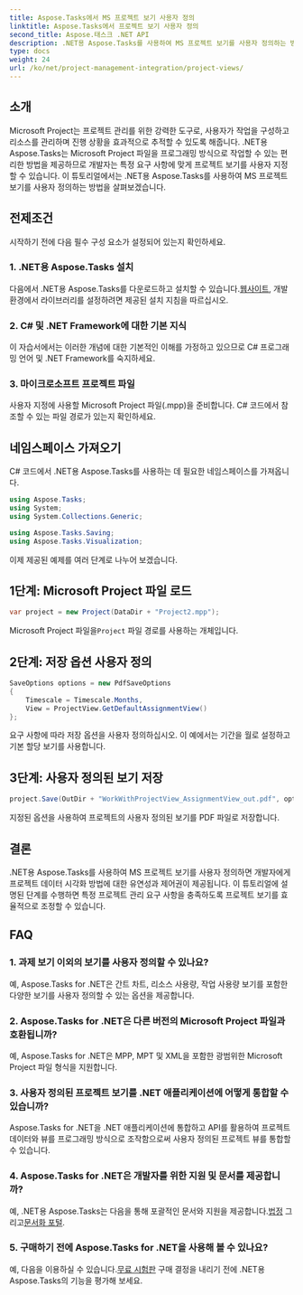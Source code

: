 ```yaml
---
title: Aspose.Tasks에서 MS 프로젝트 보기 사용자 정의
linktitle: Aspose.Tasks에서 프로젝트 보기 사용자 정의
second_title: Aspose.태스크 .NET API
description: .NET용 Aspose.Tasks를 사용하여 MS 프로젝트 보기를 사용자 정의하는 방법을 알아보세요. 효율적인 프로젝트 관리 시각화를 위한 단계별 가이드를 따르세요.
type: docs
weight: 24
url: /ko/net/project-management-integration/project-views/
---
```

## 소개
Microsoft Project는 프로젝트 관리를 위한 강력한 도구로, 사용자가 작업을 구성하고 리소스를 관리하며 진행 상황을 효과적으로 추적할 수 있도록 해줍니다. .NET용 Aspose.Tasks는 Microsoft Project 파일을 프로그래밍 방식으로 작업할 수 있는 편리한 방법을 제공하므로 개발자는 특정 요구 사항에 맞게 프로젝트 보기를 사용자 지정할 수 있습니다. 이 튜토리얼에서는 .NET용 Aspose.Tasks를 사용하여 MS 프로젝트 보기를 사용자 정의하는 방법을 살펴보겠습니다.
## 전제조건
시작하기 전에 다음 필수 구성 요소가 설정되어 있는지 확인하세요.
### 1. .NET용 Aspose.Tasks 설치
 다음에서 .NET용 Aspose.Tasks를 다운로드하고 설치할 수 있습니다.[웹사이트](https://releases.aspose.com/tasks/net/), 개발 환경에서 라이브러리를 설정하려면 제공된 설치 지침을 따르십시오.
### 2. C# 및 .NET Framework에 대한 기본 지식
이 자습서에서는 이러한 개념에 대한 기본적인 이해를 가정하고 있으므로 C# 프로그래밍 언어 및 .NET Framework를 숙지하세요.
### 3. 마이크로소프트 프로젝트 파일
사용자 지정에 사용할 Microsoft Project 파일(.mpp)을 준비합니다. C# 코드에서 참조할 수 있는 파일 경로가 있는지 확인하세요.
## 네임스페이스 가져오기
C# 코드에서 .NET용 Aspose.Tasks를 사용하는 데 필요한 네임스페이스를 가져옵니다.
```csharp
using Aspose.Tasks;
using System;
using System.Collections.Generic;

using Aspose.Tasks.Saving;
using Aspose.Tasks.Visualization;
```
이제 제공된 예제를 여러 단계로 나누어 보겠습니다.
## 1단계: Microsoft Project 파일 로드
```csharp
var project = new Project(DataDir + "Project2.mpp");
```
 Microsoft Project 파일을`Project` 파일 경로를 사용하는 개체입니다.
## 2단계: 저장 옵션 사용자 정의
```csharp
SaveOptions options = new PdfSaveOptions
{
    Timescale = Timescale.Months,
    View = ProjectView.GetDefaultAssignmentView()
};
```
요구 사항에 따라 저장 옵션을 사용자 정의하십시오. 이 예에서는 기간을 월로 설정하고 기본 할당 보기를 사용합니다.
## 3단계: 사용자 정의된 보기 저장
```csharp
project.Save(OutDir + "WorkWithProjectView_AssignmentView_out.pdf", options);
```
지정된 옵션을 사용하여 프로젝트의 사용자 정의된 보기를 PDF 파일로 저장합니다.
## 결론
.NET용 Aspose.Tasks를 사용하여 MS 프로젝트 보기를 사용자 정의하면 개발자에게 프로젝트 데이터 시각화 방법에 대한 유연성과 제어권이 제공됩니다. 이 튜토리얼에 설명된 단계를 수행하면 특정 프로젝트 관리 요구 사항을 충족하도록 프로젝트 보기를 효율적으로 조정할 수 있습니다.
## FAQ
### 1. 과제 보기 이외의 보기를 사용자 정의할 수 있나요?
예, Aspose.Tasks for .NET은 간트 차트, 리소스 사용량, 작업 사용량 보기를 포함한 다양한 보기를 사용자 정의할 수 있는 옵션을 제공합니다.
### 2. Aspose.Tasks for .NET은 다른 버전의 Microsoft Project 파일과 호환됩니까?
예, Aspose.Tasks for .NET은 MPP, MPT 및 XML을 포함한 광범위한 Microsoft Project 파일 형식을 지원합니다.
### 3. 사용자 정의된 프로젝트 보기를 .NET 애플리케이션에 어떻게 통합할 수 있습니까?
Aspose.Tasks for .NET을 .NET 애플리케이션에 통합하고 API를 활용하여 프로젝트 데이터와 뷰를 프로그래밍 방식으로 조작함으로써 사용자 정의된 프로젝트 뷰를 통합할 수 있습니다.
### 4. Aspose.Tasks for .NET은 개발자를 위한 지원 및 문서를 제공합니까?
 예, .NET용 Aspose.Tasks는 다음을 통해 포괄적인 문서와 지원을 제공합니다.[법정](https://forum.aspose.com/c/tasks/15) 그리고[문서화 포털](https://reference.aspose.com/tasks/net/).
### 5. 구매하기 전에 Aspose.Tasks for .NET을 사용해 볼 수 있나요?
 예, 다음을 이용하실 수 있습니다.[무료 시험판](https://releases.aspose.com/) 구매 결정을 내리기 전에 .NET용 Aspose.Tasks의 기능을 평가해 보세요.